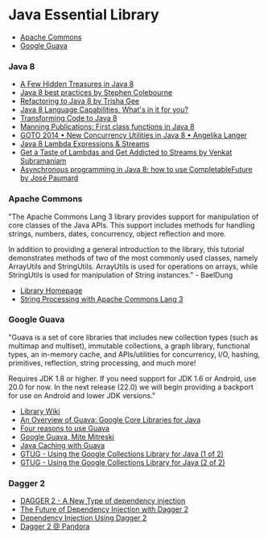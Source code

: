 # Java Essential Library

- [Apache Commons](#apache-commons)
- [Google Guava](#google-guava)

### Java 8
- [A Few Hidden Treasures in Java 8](https://www.youtube.com/watch?v=GphO9fWhlAg)
- [Java 8 best practices by Stephen Colebourne](https://www.youtube.com/watch?v=wOks4LW6I24)
- [Refactoring to Java 8 by Trisha Gee](https://www.youtube.com/watch?v=NcetKbGayZY)
- [Java 8 Language Capabilities, What's in it for you?](https://www.youtube.com/watch?v=j9nj5dTo54Q)
- [Transforming Code to Java 8](https://www.youtube.com/watch?v=wk3WLaR2V2U)
- [Manning Publications: First class functions in Java 8](https://www.youtube.com/watch?v=gDTzlfjMe98)
- [GOTO 2014 • New Concurrency Utilities in Java 8 • Angelika Langer](https://www.youtube.com/watch?v=Q_0_1mKTlnY)
- [Java 8 Lambda Expressions & Streams](https://www.youtube.com/watch?v=8pDm_kH4YKY)
- [Get a Taste of Lambdas and Get Addicted to Streams by Venkat Subramaniam](https://www.youtube.com/watch?v=1OpAgZvYXLQ)
- [Asynchronous programming in Java 8: how to use CompletableFuture by José Paumard](https://www.youtube.com/watch?v=HdnHmbFg_hw)

### Apache Commons

"The Apache Commons Lang 3 library provides support for manipulation of core classes of the Java APIs. This support includes methods for handling strings, numbers, dates, concurrency, object reflection and more.

In addition to providing a general introduction to the library, this tutorial demonstrates methods of two of the most commonly used classes, namely ArrayUtils and StringUtils. ArrayUtils is used for operations on arrays, while StringUtils is used for manipulation of String instances." - BaelDung

- [Library Homepage](https://commons.apache.org/proper/commons-lang/)
- [String Processing with Apache Commons Lang 3](http://www.baeldung.com/string-processing-commons-lang)

### Google Guava

"Guava is a set of core libraries that includes new collection types (such as multimap and multiset), immutable collections, a graph library, functional types, an in-memory cache, and APIs/utilities for concurrency, I/O, hashing, primitives, reflection, string processing, and much more!

Requires JDK 1.8 or higher. If you need support for JDK 1.6 or Android, use 20.0 for now. In the next release (22.0) we will begin providing a backport for use on Android and lower JDK versions."

- [Library Wiki](https://github.com/google/guava/wiki)
- [An Overview of Guava: Google Core Libraries for Java](https://www.youtube.com/watch?v=MFEJll-wU7Q)
- [Four reasons to use Guava](https://www.youtube.com/watch?v=r8seIn7NZQw)
- [Google Guava, Mite Mitreski](https://www.youtube.com/watch?v=96R9I1i0AM4)
- [Java Caching with Guava](https://www.youtube.com/watch?v=keqKDhGIJZ8)
- [GTUG - Using the Google Collections Library for Java (1 of 2)](https://www.youtube.com/watch?v=ZeO_J2OcHYM)
- [GTUG - Using the Google Collections Library for Java (2 of 2)](https://www.youtube.com/watch?v=9ni_KEkHfto)

### Dagger 2

- [DAGGER 2 - A New Type of dependency injection](https://www.youtube.com/watch?v=oK_XtfXPkqw)
- [The Future of Dependency Injection with Dagger 2](https://www.youtube.com/watch?v=plK0zyRLIP8)
- [Dependency Injection Using Dagger 2](https://www.youtube.com/watch?v=cA4iEmWuSB8)
- [Dagger 2 @ Pandora](https://www.youtube.com/watch?v=wInzJ76uWTQ)

